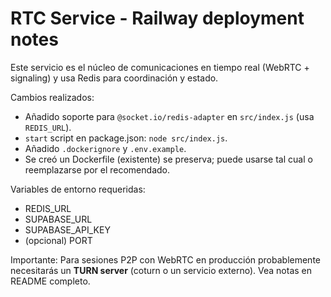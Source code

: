 # RTC Service - Railway deployment notes

Este servicio es el núcleo de comunicaciones en tiempo real (WebRTC + signaling) y usa Redis para coordinación y estado.

Cambios realizados:
- Añadido soporte para `@socket.io/redis-adapter` en `src/index.js` (usa `REDIS_URL`).
- `start` script en package.json: `node src/index.js`.
- Añadido `.dockerignore` y `.env.example`.
- Se creó un Dockerfile (existente) se preserva; puede usarse tal cual o reemplazarse por el recomendado.

Variables de entorno requeridas:
- REDIS_URL
- SUPABASE_URL
- SUPABASE_API_KEY
- (opcional) PORT

Importante: Para sesiones P2P con WebRTC en producción probablemente necesitarás un **TURN server** (coturn o un servicio externo). Vea notas en README completo.
